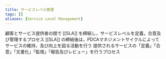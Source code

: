 ```yaml
---
title: サービスレベル管理
tags: []
aliases: [Service Level Management]
---
```

顧客とサービス提供者の間で [[SLA]] を締結し，サービスレベルを定義，合意及び管理するプロセス
[[SLA]] の締結後は，PDCAマネジメントサイクルによってサービスの維持，及び向上を図る活動を行う
提供されるサービスの「定義」「合意」「文書化」「監視」「報告及びレビュー」を行うプロセス